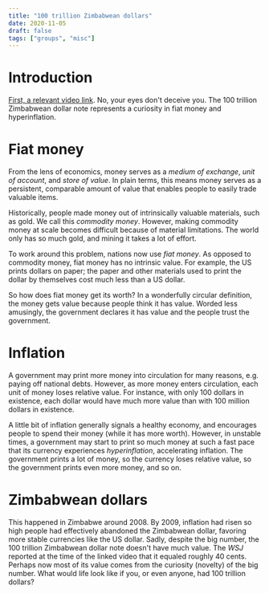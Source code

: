 ```yaml
---
title: "100 trillion Zimbabwean dollars"
date: 2020-11-05
draft: false
tags: ["groups", "misc"]
---
```

# Introduction
[First, a relevant video link](https://www.wsj.com/video/zimbabwes-100-trillion-dollar-note-gains-in-value/E32B371E-2016-4BAC-9FDA-5CBE5DB7FE7C.html). No, your eyes don't deceive you. The 100 trillion Zimbabwean dollar note represents a curiosity in fiat money and hyperinflation.
# Fiat money
From the lens of economics, money serves as a _medium of exchange_, _unit of account_, and _store of value_. In plain terms, this means money serves as a persistent, comparable amount of value that enables people to easily trade valuable items. 

Historically, people made money out of intrinsically valuable materials, such as gold. We call this _commodity money_. However, making commodity money at scale becomes difficult because of material limitations. The world only has so much gold, and mining it takes a lot of effort.

To work around this problem, nations now use _fiat money_. As opposed to commodity money, fiat money has no intrinsic value. For example, the US prints dollars on paper; the paper and other materials used to print the dollar by themselves cost much less than a US dollar.

So how does fiat money get its worth? In a wonderfully circular definition, the money gets value because people think it has value. Worded less amusingly, the government declares it has value and the people trust the government.
# Inflation
A government may print more money into circulation for many reasons, e.g. paying off national debts. However, as more money enters circulation, each unit of money loses relative value. For instance, with only 100 dollars in existence, each dollar would have much more value than with 100 million dollars in existence.

A little bit of inflation generally signals a healthy economy, and encourages people to spend their money (while it has more worth). However, in unstable times, a government may start to print so much money at such a fast pace that its currency experiences _hyperinflation_, accelerating inflation. The government prints a lot of money, so the currency loses relative value, so the government prints even more money, and so on.
# Zimbabwean dollars
This happened in Zimbabwe around 2008. By 2009, inflation had risen so high people had effectively abandoned the Zimbabwean dollar, favoring more stable currencies like the US dollar. Sadly, despite the big number, the 100 trillion Zimbabwean dollar note doesn't have much value. The _WSJ_ reported at the time of the linked video that it equaled roughly 40 cents. Perhaps now most of its value comes from the curiosity (novelty) of the big number. What would life look like if you, or even anyone, had 100 trillion dollars?
